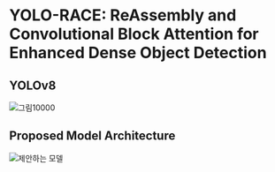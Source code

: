# YOLO-RACE: ReAssembly and Convolutional Block Attention for Enhanced Dense Object Detection 

## YOLOv8
![그림10000](https://github.com/user-attachments/assets/075a3798-a791-4cfd-94e6-bbe33a45b119)

## Proposed Model Architecture
![제안하는 모델](https://github.com/user-attachments/assets/14be093f-988a-4711-ad7d-ba83b211a881)
